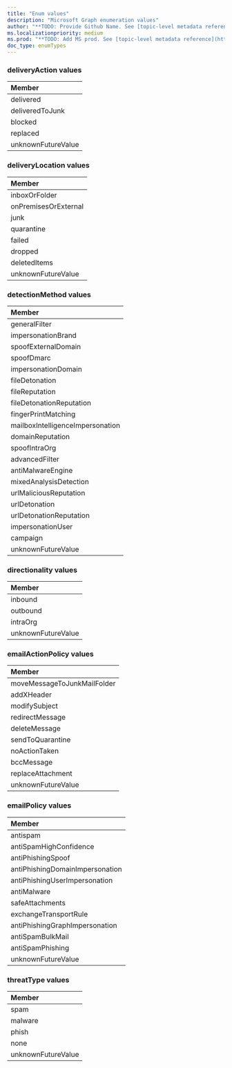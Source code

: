 ```yaml
---
title: "Enum values"
description: "Microsoft Graph enumeration values"
author: "**TODO: Provide Github Name. See [topic-level metadata reference](https://msgo.azurewebsites.net/add/document/guidelines/metadata.html#topic-level-metadata)**"
ms.localizationpriority: medium
ms.prod: "**TODO: Add MS prod. See [topic-level metadata reference](https://msgo.azurewebsites.net/add/document/guidelines/metadata.html#topic-level-metadata)**"
doc_type: enumTypes
---
```


### deliveryAction values 



|Member|
|:---|
|delivered|
|deliveredToJunk|
|blocked|
|replaced|
|unknownFutureValue|

### deliveryLocation values 



|Member|
|:---|
|inboxOrFolder|
|onPremisesOrExternal|
|junk|
|quarantine|
|failed|
|dropped|
|deletedItems|
|unknownFutureValue|

### detectionMethod values 



|Member|
|:---|
|generalFilter|
|impersonationBrand|
|spoofExternalDomain|
|spoofDmarc|
|impersonationDomain|
|fileDetonation|
|fileReputation|
|fileDetonationReputation|
|fingerPrintMatching|
|mailboxIntelligenceImpersonation|
|domainReputation|
|spoofIntraOrg|
|advancedFilter|
|antiMalwareEngine|
|mixedAnalysisDetection|
|urlMaliciousReputation|
|urlDetonation|
|urlDetonationReputation|
|impersonationUser|
|campaign|
|unknownFutureValue|

### directionality values 



|Member|
|:---|
|inbound|
|outbound|
|intraOrg|
|unknownFutureValue|

### emailActionPolicy values 



|Member|
|:---|
|moveMessageToJunkMailFolder|
|addXHeader|
|modifySubject|
|redirectMessage|
|deleteMessage|
|sendToQuarantine|
|noActionTaken|
|bccMessage|
|replaceAttachment|
|unknownFutureValue|

### emailPolicy values 



|Member|
|:---|
|antispam|
|antiSpamHighConfidence|
|antiPhishingSpoof|
|antiPhishingDomainImpersonation|
|antiPhishingUserImpersonation|
|antiMalware|
|safeAttachments|
|exchangeTransportRule|
|antiPhishingGraphImpersonation|
|antiSpamBulkMail|
|antiSpamPhishing|
|unknownFutureValue|

### threatType values 



|Member|
|:---|
|spam|
|malware|
|phish|
|none|
|unknownFutureValue|


